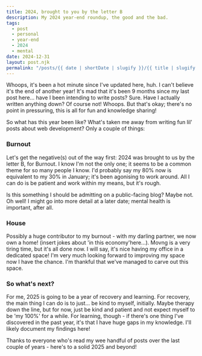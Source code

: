 ```yaml
---
title: 2024, brought to you by the letter B
description: My 2024 year-end roundup, the good and the bad. 
tags:
  - post
  - personal
  - year-end
  - 2024
  - mental 
date: 2024-12-31
layout: post.njk
permalink: "/posts/{{ date | shortDate | slugify }}/{{ title | slugify }}"
---
```


Whoops, it's been a hot minute since I've updated here, huh. I can't believe it's the end of another year! 
It's mad that it's been 9 months since my last post here... have I been intending to write posts? Sure. Have I actually written anything down? Of course not! Whoops. But that's okay; there's no point in pressuring, this is all for fun and knowledge sharing! 

So what has this year been like? What's taken me away from writing fun lil' posts about web development? Only a couple of things:

### Burnout

Let's get the negative(s) out of the way first: 2024 was brought to us by the letter B, for Burnout. I know I'm not the only one; it seems to be a common theme for so many people I know. I'd probably say my 80% now is equivalent to my 30% in January; it's been agonising to work around. All I can do is be patient and work within my means, but it's rough. 

Is this something I should be admitting on a public-facing blog? Maybe not. Oh well! I might go into more detail at a later date; mental health is important, after all.

### House

Possibly a huge contributor to my burnout - with my darling partner, we now own a home! (insert jokes about 'in this economy'here...). Movng is a very tiring time, but it's all done now. I will say, it's nice having my office in a dedicated space! I'm very much looking forward to improving my space now I have the chance. I'm thankful that we've managed to carve out this space. 

### So what's next?

For me, 2025 is going to be a year of recovery and learning. For recovery, the main thing I can do is to just... be kind to myself, initially. Maybe therapy down the line, but for now, just be kind and patient and not expect myself to be 'my 100%' for a while. 
For learning, though - if there's one thing I've discovered in the past year, it's that I have huge gaps in my knowledge. I'll likely document my findings here! 

Thanks to everyone who's read my wee handful of posts over the last couple of years - here's to a solid 2025 and beyond! 